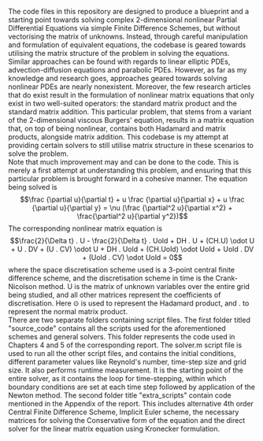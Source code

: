 The code files in this repository are designed to produce a blueprint and a starting point towards solving complex 2-dimensional nonlinear Partial Differential Equations via simple Finite Difference Schemes, but without vectorising the matrix of unknowns. Instead, through careful manipulation and formulation of equivalent equations, the codebase is geared towards utilising the matrix structure of the problem in solving the equations.<br> Similar approaches can be found with regards to linear elliptic PDEs, advection-diffusion equations and parabolic PDEs. However, as far as my knowledge and research goes, approaches geared towards solving nonlinear PDEs are nearly nonexistent. Moreover, the few research articles that do exist result in the formulation of nonlinear matrix equations that only exist in two well-suited operators: the standard matrix product and the standard matrix addition. This particular problem, that stems from a variant of the 2-dimensional viscous Burgers' equation, results in a matrix equation that, on top of being nonlinear, contains both Hadamard and matrix products, alongside matrix addition. This codebase is my attempt at providing certain solvers to still utilise matrix structure in these scenarios to solve the problem.<br> Note that much improvement may and can be done to the code. This is merely a first attempt at understanding this problem, and ensuring that this particular problem is brought forward in a cohesive manner. The equation being solved is $$\frac {\partial u}{\partial t} + u \frac {\partial u}{\partial x} + u \frac {\partial u}{\partial y} = \nu (\frac {\partial^2 u}{\partial x^2} + \frac{\partial^2 u}{\partial y^2})$$ The corresponding nonlinear matrix equation is $$\frac{2}{\Delta t} . U - \frac{2}{\Delta t} . Uold + DH . U + (CH.U) \odot U + U . DV + (U . CV) \odot U + DH . Uold + (CH.Uold) \odot Uold + Uold . DV + (Uold . CV) \odot Uold = 0$$ where the space discretisation scheme used is a 3-point central finite difference scheme, and the discretisation scheme in time is the Crank-Nicolson method. U is the matrix of unknown variables over the entire grid being studied, and all other matrices represent the coefficients of discretisation. Here $\odot$ is used to represent the Hadamard product, and $.$ to represent the normal matrix product.<br>
There are two separate folders containing script files. The first folder titled "source_code" contains all the scripts used for the aforementioned schemes and general solvers. This folder represents the code used in Chapters 4 and 5 of the corresponding report. The solver.m script file is used to run all the other script files, and contains the initial conditions, different parameter values like Reynold's number, time-step size and grid size. It also performs runtime measurement. It is the starting point of the entire solver, as it contains the loop for time-stepping, within which boundary conditions are set at each time step followed by application of the Newton method. The second folder title "extra_scripts" contain code mentioned in the Appendix of the report. This includes alternative 4th order Central Finite Difference Scheme, Implicit Euler scheme, the necessary matrices for solving the Conservative form of the equation and the direct solver for the linear matrix equation using Kronecker formulation.
